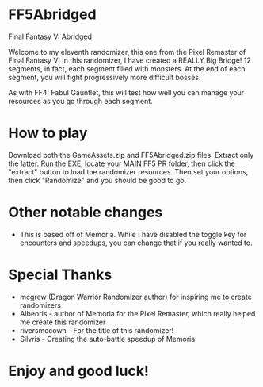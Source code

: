 # FF5Abridged
Final Fantasy V:  Abridged

Welcome to my eleventh randomizer, this one from the Pixel Remaster of Final Fantasy V!  In this randomizer, I have created a REALLY Big Bridge!
12 segments, in fact, each segment filled with monsters.  At the end of each segment, you will fight progressively more difficult bosses.

As with FF4: Fabul Gauntlet, this will test how well you can manage your resources as you go through each segment.

# How to play
Download both the GameAssets.zip and FF5Abridged.zip files.  Extract only the latter.  Run the EXE, locate your MAIN FF5 PR folder, then click the "extract" button
to load the randomizer resources.  Then set your options, then click "Randomize" and you should be good to go.

# Other notable changes
- This is based off of Memoria.  While I have disabled the toggle key for encounters and speedups, you can change that if you really wanted to.

# Special Thanks
- mcgrew (Dragon Warrior Randomizer author) for inspiring me to create randomizers
- Albeoris - author of Memoria for the Pixel Remaster, which really helped me create this randomizer
- riversmccown - For the title of this randomizer!
- Silvris - Creating the auto-battle speedup of Memoria

# Enjoy and good luck!
